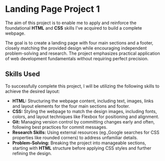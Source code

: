 # Landing Page Project 1

The aim of this project is to enable me to apply and reinforce the foundational **HTML** and **CSS** skills I've acquired to build a complete webpage.

The goal is to create a landing page with four main sections and a footer, closely matching the provided design while encouraging independent problem-solving and research. The project emphasizes practical application of web development fundamentals without requiring perfect precision.


## Skills Used
To successfully complete this project, I will be utilizing the following skills to achieve the desired layout:
- **HTML:** Structuring the webpage content, including text, images, links and layout elements for the four main sections and footer.
- **CSS:** Styling the webpage to match the design images, including fonts, colors, and layout techniques like Flexbox for positioning and alignment.
- **Git:** Managing version control by committing changes early and often, following best practices for commit messages.
- **Research Skills:** Using external resources (eg.,Google searches for CSS properties like rounded corners) to address unfamiliar details.
- **Problem-Solving:** Breaking the project into manageable sections, starting with **HTML** structure before applying CSS styles and further refining the design.
